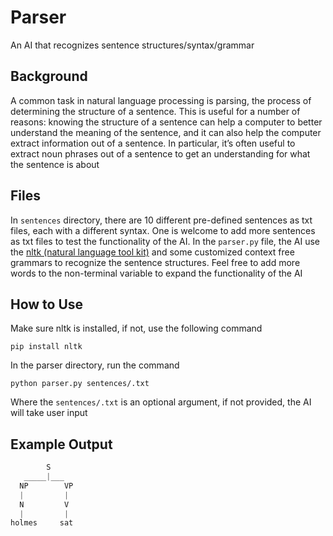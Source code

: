 # Parser

An AI that recognizes sentence structures/syntax/grammar

## Background

A common task in natural language processing is parsing, the process of determining the structure of a sentence. This is useful for a number of reasons: knowing the structure of a sentence can help a computer to better understand the meaning of the sentence, and it can also help the computer extract information out of a sentence. In particular, it’s often useful to extract noun phrases out of a sentence to get an understanding for what the sentence is about

## Files

In `sentences` directory, there are 10 different pre-defined sentences as txt files, each with a different syntax. One is welcome to add more sentences as txt files to test the functionality of the AI. In the `parser.py` file, the AI use the [nltk (natural language tool kit)](https://www.nltk.org/) and some customized context free grammars to recognize the sentence structures. Feel free to add more words to the non-terminal variable to expand the functionality of the AI

## How to Use

Make sure nltk is installed, if not, use the following command

`pip install nltk`

In the parser directory, run the command

`python parser.py sentences/.txt`

Where the `sentences/.txt` is an optional argument, if not provided, the AI will take user input

## Example Output

```python
        S
   _____|___
  NP        VP
  |         |
  N         V
  |         |
holmes     sat
```
